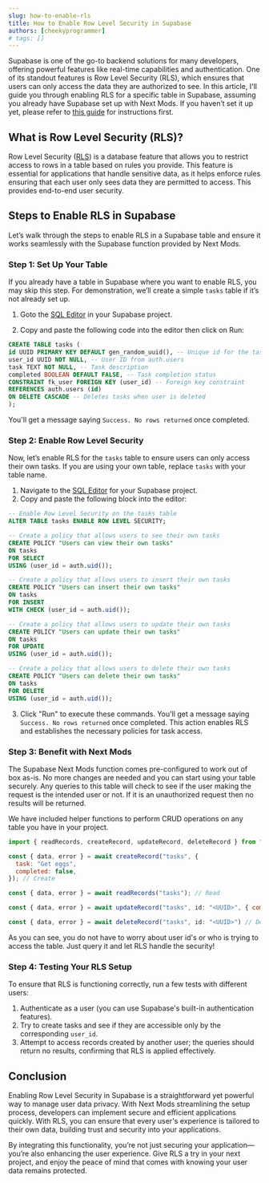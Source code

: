 ```yaml
---
slug: how-to-enable-rls
title: How to Enable Row Level Security in Supabase
authors: [cheekyprogrammer]
# tags: []
---
```


Supabase is one of the go-to backend solutions for many developers, offering powerful features like real-time capabilities and authentication. One of its standout features is Row Level Security (RLS), which ensures that users can only access the data they are authorized to see. In this article, I'll guide you through enabling RLS for a specific table in Supabase, assuming you already have Supabase set up with Next Mods. If you haven’t set it up yet, please refer to [this guide](../../docs/functions/supabase) for instructions first.

<!-- truncate -->

## What is Row Level Security (RLS)?

Row Level Security ([RLS](https://supabase.com/docs/guides/database/postgres/row-level-security)) is a database feature that allows you to restrict access to rows in a table based on rules you provide. This feature is essential for applications that handle sensitive data, as it helps enforce rules ensuring that each user only sees data they are permitted to access. This provides end-to-end user security.

## Steps to Enable RLS in Supabase

Let’s walk through the steps to enable RLS in a Supabase table and ensure it works seamlessly with the Supabase function provided by Next Mods.

### Step 1: Set Up Your Table

If you already have a table in Supabase where you want to enable RLS, you may skip this step. For demonstration, we’ll create a simple `tasks` table if it’s not already set up.

1. Goto the [SQL Editor](https://supabase.com/dashboard/project/_/sql/new) in your Supabase project.
<!--
   - `id`: UUID (Primary Key)
   - `user_id`: UUID (Foreign Key referencing the user's ID)
   - `task`: Text
   - `completed`: Boolean (default: false) -->

2. Copy and paste the following code into the editor then click on Run:

```sql
CREATE TABLE tasks (
id UUID PRIMARY KEY DEFAULT gen_random_uuid(), -- Unique id for the task
user_id UUID NOT NULL, -- User ID from auth.users
task TEXT NOT NULL, -- Task description
completed BOOLEAN DEFAULT FALSE, -- Task completion status
CONSTRAINT fk_user FOREIGN KEY (user_id) -- Foreign key constraint
REFERENCES auth.users (id)
ON DELETE CASCADE -- Deletes tasks when user is deleted
);
```

You'll get a message saying `Success. No rows returned` once completed.

### Step 2: Enable Row Level Security

Now, let’s enable RLS for the `tasks` table to ensure users can only access their own tasks. If you are using your own table, replace `tasks` with your table name.

1. Navigate to the [SQL Editor](https://supabase.com/dashboard/project/_/sql/new) for your Supabase project.
2. Copy and paste the following block into the editor:

```sql
-- Enable Row Level Security on the tasks table
ALTER TABLE tasks ENABLE ROW LEVEL SECURITY;

-- Create a policy that allows users to see their own tasks
CREATE POLICY "Users can view their own tasks"
ON tasks
FOR SELECT
USING (user_id = auth.uid());

-- Create a policy that allows users to insert their own tasks
CREATE POLICY "Users can insert their own tasks"
ON tasks
FOR INSERT
WITH CHECK (user_id = auth.uid());

-- Create a policy that allows users to update their own tasks
CREATE POLICY "Users can update their own tasks"
ON tasks
FOR UPDATE
USING (user_id = auth.uid());

-- Create a policy that allows users to delete their own tasks
CREATE POLICY "Users can delete their own tasks"
ON tasks
FOR DELETE
USING (user_id = auth.uid());
```

3. Click "Run" to execute these commands. You'll get a message saying `Success. No rows returned` once completed. This action enables RLS and establishes the necessary policies for task access.

### Step 3: Benefit with Next Mods

The Supabase Next Mods function comes pre-configured to work out of box as-is. No more changes are needed and you can start using your table securely. Any queries to this table will check to see if the user making the request is the intended user or not. If it is an unauthorized request then no results will be returned.

We have included helper functions to perform CRUD operations on any table you have in your project.

```javascript
import { readRecords, createRecord, updateRecord, deleteRecord } from "@/lib/supabase/supabaseActions";

const { data, error } = await createRecord("tasks", {
  task: "Get eggs",
  completed: false,
}); // Create

const { data, error } = await readRecords("tasks"); // Read

const { data, error } = await updateRecord("tasks", id: "<UUID>", { completed: true }) // Update

const { data, error } = await deleteRecord("tasks", id: "<UUID>") // Delete
```

As you can see, you do not have to worry about user id's or who is trying to access the table. Just query it and let RLS handle the security!

### Step 4: Testing Your RLS Setup

To ensure that RLS is functioning correctly, run a few tests with different users:

1. Authenticate as a user (you can use Supabase's built-in authentication features).
2. Try to create tasks and see if they are accessible only by the corresponding `user_id`.
3. Attempt to access records created by another user; the queries should return no results, confirming that RLS is applied effectively.

## Conclusion

Enabling Row Level Security in Supabase is a straightforward yet powerful way to manage user data privacy. With Next Mods streamlining the setup process, developers can implement secure and efficient applications quickly. With RLS, you can ensure that every user's experience is tailored to their own data, building trust and security into your applications.

By integrating this functionality, you’re not just securing your application—you’re also enhancing the user experience. Give RLS a try in your next project, and enjoy the peace of mind that comes with knowing your user data remains protected.
